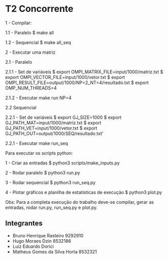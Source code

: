 # T2 Concorrente

1 - Compilar:

1.1 - Paralelo
$ make all

1.2 - Sequencial
$ make all_seq

2 - Executar uma matriz

2.1 - Paralelo

2.1.1 - Set de variáveis
$ export OMPI_MATRIX_FILE=input/1000/matriz.txt
$ export OMPI_VECTOR_FILE=input/1000/vetor.txt
$ export OMPI_RESULT_FILE=output/1000/NP=2_NT=4/resultado.txt
$ export OMP_NUM_THREADS=4

2.1.2 - Executar
make run NP=4

2.2 Sequencial

2.2.1 - Set de variáveis
$ export GJ_SIZE=1000
$ export GJ_PATH_MAT=input/1000/matriz.txt
$ export GJ_PATH_VET=input/1000/vetor.txt
$ export GJ_PATH_OUT=output/1000/SEQ/resultado.txt'

2.2.1 - Executar
make run_seq


Para executar os scripts python:

1 - Criar as entradas
$ python3 scripts/make_inputs.py

2 - Rodar paralelo
$ python3 run.py

3 - Rodar sequencial
$ python3 run_seq.py

4 - Plotar gráficos e planilha de estatísticas de execução
$ python3 plot.py


Obs: Para a completa execução do trabalho deve-se compilar, gerar as entradas, rodar run.py, run_seq.py e plot.py.


## Integrantes
* Bruno Henrique Rasteiro 9292910
* Hugo Moraes Dzin 8532186
* Luiz Eduardo Dorici 
* Matheus Gomes da Silva Horta 8532321
